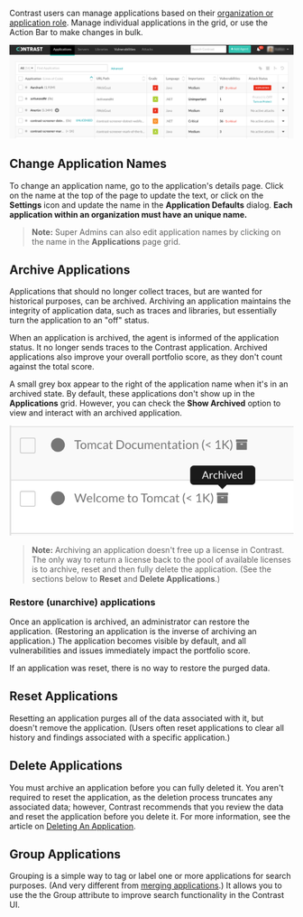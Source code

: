 <!--
title: "Managing Applications"
description: "Overview of the core operations for an application from the action bar."
tags: "user ui application manage archiving restoring resetting deleting"
-->

Contrast users can manage applications based on their [organization or application role](admin-manageorgsroleperm.html#roles). Manage individual applications in the grid, or use the Action Bar to make changes in bulk. 

<a href="assets/images/Applications-page.png" rel="lightbox" title="Applications page"><img class="thumbnail" src="assets/images/Applications-page.png"/></a>

## Change Application Names 

To change an application name, go to the application's details page. Click on the name at the top of the page to update the text, or click on the **Settings** icon and update the name in the **Application Defaults** dialog. **Each application within an organization must have an unique name.** 

> **Note:** Super Admins can also edit application names by clicking on the name in the **Applications** page grid. 

## Archive Applications

Applications that should no longer collect traces, but are wanted for historical purposes, can be archived. Archiving an application maintains the integrity of application data, such as traces and libraries, but essentially turn the application to an "off" status.

When an application is archived, the agent is informed of the application status. It no longer sends traces to the Contrast application. Archived applications also improve your overall portfolio score, as they don't count against the total score. 

A small grey box appear to the right of the application name when it's in an archived state. By default, these applications don't show up in the **Applications** grid. However, you can check the **Show Archived** option to view and interact with an archived application.

<a href="assets/images/Archived_App.png" rel="lightbox" title="Example Archived Application"><img class="thumbnail" src="assets/images/Archived_App.png"/></a>

> **Note:** Archiving an application doesn't free up a license in Contrast. The only way to return a license back to the pool of available licenses is to archive, reset and then fully delete the application. (See the sections below to **Reset** and **Delete Applications**.)

### Restore (unarchive) applications 

Once an application is archived, an administrator can restore the application. (Restoring an application is the inverse of archiving an application.) The application becomes visible by default, and all vulnerabilities and issues immediately impact the portfolio score.

If an application was reset, there is no way to restore the purged data. 

## Reset Applications

Resetting an application purges all of the data associated with it, but doesn't remove the application. (Users often reset applications to clear all history and findings associated with a specific application.)

## Delete Applications 

You must archive an application before you can fully deleted it. You aren't required to reset the application, as the deletion process truncates any associated data; however, Contrast recommends that you review the data and reset the application before you delete it. For more information, see the article on [Deleting An Application](user-appsmanage.html#delete). 

## Group Applications

Grouping is a simple way to tag or label one or more applications for search purposes. (And very different from [merging applications](user-appsmanage.html#merge).) It allows you to use the the Group attribute to improve search functionality in the Contrast UI.


